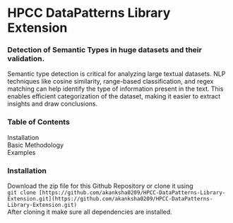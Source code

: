 # HPCC DataPatterns Library Extension
### Detection of Semantic Types in huge datasets and their validation.
Semantic type detection is critical for analyzing large textual datasets. NLP techniques like cosine similarity, range-based classification, and regex matching can help identify the type of information present in the text. This enables efficient categorization of the dataset, making it easier to extract insights and draw conclusions.
### Table of Contents
Installation</br>
Basic Methodology</br>
Examples</br>

### Installation
Download the zip file for this Github Repository or clone it using </br>
`git clone [https://github.com/akanksha0209/HPCC-DataPatterns-Library-Extension.git](https://github.com/akanksha0209/HPCC-DataPatterns-Library-Extension.git) `</br>
After cloning it make sure all dependencies are installed.
